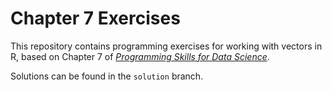 # Chapter 7 Exercises

This repository contains programming exercises for working with vectors in R, 
based on Chapter 7 of [_Programming Skills for Data Science_](https://programming-for-data-science.github.io/).
 
Solutions can be found in the `solution` branch.